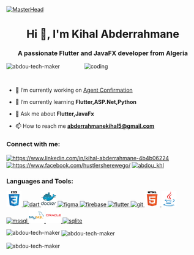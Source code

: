 [![MasterHead](https://quokkalabs.com/blog/wp-content/uploads/2021/12/cross-Platform-dev-1-1-1024x342.jpg)](https://rishavchanda.io)

<h1 align="center">Hi 👋, I'm Kihal Abderrahmane</h1>
<h3 align="center">A passionate Flutter and JavaFX developer from Algeria</h3>
    
<img align="right" alt = "coding" src="https://media.giphy.com/media/M9gbBd9nbDrOTu1Mqx/giphy.gif" width="300"/>
         


<p align="left"> <img src="https://komarev.com/ghpvc/?username=abdou-tech-maker&label=Profile%20views&color=0e75b6&style=flat" alt="abdou-tech-maker" /> </p>

<p align="left"> <a href="https://twitter.com/" target="blank"><img src="https://img.shields.io/twitter/follow/?logo=twitter&style=for-the-badge" alt="" /></a> </p>

- 🔭 I’m currently working on [Agent Confirmation](https://github.com/abdou-tech-maker/Agent_Confirmation)

- 🌱 I’m currently learning **Flutter,ASP.Net,Python**

- 💬 Ask me about **Flutter,JavaFx**

- 📫 How to reach me **abderrahmanekihal5@gmail.com**

<h3 align="left">Connect with me:</h3>
<p align="left">
<a href="https://www.linkedin.com/in/kihal-abderrahmane/" target="blank"><img align="center" src="https://raw.githubusercontent.com/rahuldkjain/github-profile-readme-generator/master/src/images/icons/Social/linked-in-alt.svg" alt="https://www.linkedin.com/in/kihal-abderrahmane-4b4b06224" height="30" width="40" /></a>
<a href="https://web.facebook.com/hustlersherewego/?_rdc=1&_rdr" target="blank"><img align="center" src="https://raw.githubusercontent.com/rahuldkjain/github-profile-readme-generator/master/src/images/icons/Social/facebook.svg" alt="https://www.facebook.com/hustlersherewego/" height="30" width="40" /></a>
<a href="https://instagram.com/abdou_khl" target="blank"><img align="center" src="https://raw.githubusercontent.com/rahuldkjain/github-profile-readme-generator/master/src/images/icons/Social/instagram.svg" alt="abdou_khl" height="30" width="40" /></a>
</p>

<h3 align="left">Languages and Tools:</h3>
<p align="left"> <a href="https://www.w3schools.com/css/" target="_blank" rel="noreferrer"> <img src="https://raw.githubusercontent.com/devicons/devicon/master/icons/css3/css3-original-wordmark.svg" alt="css3" width="40" height="40"/> </a> <a href="https://dart.dev" target="_blank" rel="noreferrer"> <img src="https://www.vectorlogo.zone/logos/dartlang/dartlang-icon.svg" alt="dart" width="40" height="40"/> </a> <a href="https://www.docker.com/" target="_blank" rel="noreferrer"> <img src="https://raw.githubusercontent.com/devicons/devicon/master/icons/docker/docker-original-wordmark.svg" alt="docker" width="40" height="40"/> </a> <a href="https://www.figma.com/" target="_blank" rel="noreferrer"> <img src="https://www.vectorlogo.zone/logos/figma/figma-icon.svg" alt="figma" width="40" height="40"/> </a> <a href="https://firebase.google.com/" target="_blank" rel="noreferrer"> <img src="https://www.vectorlogo.zone/logos/firebase/firebase-icon.svg" alt="firebase" width="40" height="40"/> </a> <a href="https://flutter.dev" target="_blank" rel="noreferrer"> <img src="https://www.vectorlogo.zone/logos/flutterio/flutterio-icon.svg" alt="flutter" width="40" height="40"/> </a> <a href="https://git-scm.com/" target="_blank" rel="noreferrer"> <img src="https://www.vectorlogo.zone/logos/git-scm/git-scm-icon.svg" alt="git" width="40" height="40"/> </a> <a href="https://www.w3.org/html/" target="_blank" rel="noreferrer"> <img src="https://raw.githubusercontent.com/devicons/devicon/master/icons/html5/html5-original-wordmark.svg" alt="html5" width="40" height="40"/> </a> <a href="https://www.java.com" target="_blank" rel="noreferrer"> <img src="https://raw.githubusercontent.com/devicons/devicon/master/icons/java/java-original.svg" alt="java" width="40" height="40"/> </a> <a href="https://www.microsoft.com/en-us/sql-server" target="_blank" rel="noreferrer"> <img src="https://www.svgrepo.com/show/303229/microsoft-sql-server-logo.svg" alt="mssql" width="40" height="40"/> </a> <a href="https://www.mysql.com/" target="_blank" rel="noreferrer"> <img src="https://raw.githubusercontent.com/devicons/devicon/master/icons/mysql/mysql-original-wordmark.svg" alt="mysql" width="40" height="40"/> </a> <a href="https://www.oracle.com/" target="_blank" rel="noreferrer"> <img src="https://raw.githubusercontent.com/devicons/devicon/master/icons/oracle/oracle-original.svg" alt="oracle" width="40" height="40"/> </a> <a href="https://www.sqlite.org/" target="_blank" rel="noreferrer"> <img src="https://www.vectorlogo.zone/logos/sqlite/sqlite-icon.svg" alt="sqlite" width="40" height="40"/> </a> </p>

<p><img align="left" src="https://github-readme-stats.vercel.app/api/top-langs?username=abdou-tech-maker&show_icons=true&locale=en&layout=compact" alt="abdou-tech-maker" /></p>

<p>&nbsp;<img align="center" src="https://github-readme-stats.vercel.app/api?username=abdou-tech-maker&show_icons=true&locale=en" alt="abdou-tech-maker" /></p>

<p><img align="center" src="https://github-readme-streak-stats.herokuapp.com/?user=abdou-tech-maker&" alt="abdou-tech-maker" /></p>
